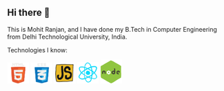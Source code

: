 ## Hi there 👋
This is Mohit Ranjan, and I have done my B.Tech in Computer Engineering from Delhi Technological University, India.

Technologies I know:

<img src="./html.gif" alt="HTML5" width="50"/> <img src="./css.gif" alt="CSS3" width="50"/> <img src="./js.gif" alt="JS" width="50"/> <img src="./react.webp" alt="React" width="50"/> <img src="./node.gif" alt="NODEJS" width="50"/>
